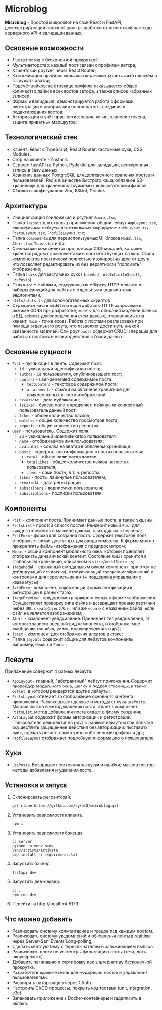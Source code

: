 # Microblog

**Microblog** - Простой микроблог на базе React и FastAPI, демонстрирующий сквозной цикл разработки от клиентской части до серверного API и валидации данных.

## Основные возможности

- Лента постов с бесконечной прокруткой;
- Мультиавторство: каждый пост связан с профилем автора;
- Клиентский роутинг через React Router;
- Кастомизация профиля: пользователь может менять свой никнейм и загружать аватар;
- Подсчёт лайков: на странице профиля показывается общее количество лайков всех постов автора, а также список избранных записей;
- Формы и валидация: демонстрируется работа с формами регистрации и авторизации пользователя, создания и редактирования постов;
- Авторизация и учёт прав: регистрация, логин, хранение токена, защита приватных маршрутов;

## Технологический стек

- Клиент: React с TypeScript, React Router, кастомные хуки, CSS Modules.
- Стор на клиенте - Zustand.
- Сервер: FastAPI на Python, Pydantic для валидации, асинхронная запись в базу данных.
- Хранение данных: PostgreSQL для долговечного хранения постов и пользователей; Redis в качестве быстрого кэша; облачное S3-хранилище для хранения загружаемых пользователями файлов.
- Сборка и конфигурация: Vite, ESLint, Prettier.

## Архитектура
- Инициализация приложения и роутинг в `main.tsx`;
- Папка `layouts` для страниц приложения: общий лейаут `AppLayout.tsx`, специфичные лейауты для отдельных маршрутов: `AuthLayout.tsx`, `PostsLayout.tsx`, `ProfileLayout.tsx`;
- Папка `components` для переиспользуемых UI-блоков `Modal.tsx`, `Alert.tsx`, `Toast.tsx` и др.
- Стилизация компонентов при помощи CSS-модулей, которые хранятся рядом с компонентами в соответствующих папках. Стили компонентов практически полностью изолированы друг от друга, что позволяет редактировать их без вероятности "поломать" отображение;
- Папка `hooks` для кастомных хуков (`useAuth`, `useInfiniteScroll`, `usePosts`).
- Папка `api` с файлами, содержащими обёртку HTTP-клиента и наборы функций для работы с отдельными эндпоинтами эндпоинтами.
- `utils/utils.ts` для вспомогательных скриптов
- Серверная часть: `middleware` для работы с HTTP-запросами в режиме CORS при разработке, `models` для описания моделей данных в БД, `schemas` для определения схем данных, отправляемых на клиент, `main` - точка входа. Работа с постами реализована при помощи отдельного роута, что позволяет достигнуть низкой связанности модулей. Сам роут `posts` содержит CRUD-операции для работы с постами и взаимодействия с базой данных.

## Основные сущности
- `Post` - публикация в ленте. Содержит поля: 
   - `id` - уникальный идентификатор поста;
   - `author` - `id` пользователя, опубликовавшего пост; 
   - `content` - user-generated содержимое поста:
     - `textContent` - текстовое содержимое поста;
     - `attachments` - ссылки на облачное хранилище для прикрепленных к посту изображений.
   - `createdAt` - дата публикации; 
   - `isLiked` - булево поле, определяет, лайкнул ли конкретный пользователь данный пост; 
   - `likes` - общее количество лайков;
   - `watches` - общее количество просмотров поста;
   - `reposts` - общее количество репостов.
- `User` - пользователь. Содержит поля:
  - `id` - уникальный идентификатор пользователя; 
  - `name` - отображаемое имя пользователя;
  - `avatarUrl` - ссылка на аватар в облачном хранилище; 
  - `posts` - содержит всю информацию о постах пользователя:
    - `total` - общее количество постов;
    - `totalLikes` - общее количество лайков на постах пользователя;
    - `items` - сами посты, в т. ч. репосты.
  - `likes` - посты, лайкнутые пользователем; 
  - `createdAt` - дата регистрации;
  - `subscribers` - подписчики пользователя;
  - `subscriptions` - подписки пользователя.

## Компоненты
- `Post` - компонент поста. Принимает данные поста, а также экшены;
- `PostsList` - простой список постов. Рендерит новый `Post` для каждого элемента в массиве данных, приходящих с сервера;
- `PostForm` - форма для создания поста. Содержит текстовое поле, отображает лимит доступных для ввода символов. К форме можно прикреплять файлы-изображения с предпросмотром;
- `Modal` - общий компонент модального окна, который позволяет отображать динамический контент. Состояние `Modal` хранится в глобальном хранилище, описанном в `store/modalStore.ts`;
- `ImageModal` - связанный с модальным окном компонент (при этом не дублирующий его логику), отображающий галерею изображений с контролами для перелистывания (+ поддержка управления с клавиатуры).
- `AuthForm` - компонент, содержащий формы авторизации и регистрации в разных табах;
- `ImagePreview` - предпросмотр прикрепленных к форме изображений. Осуществляет проверку типа файла и возвращает превью картинки через `URL.createObjectURL()` или же `<span>` с названием файла, если файл не является изображением;
- `Alert` - компонент-уведомление. Принимает тип уведомления, от которого зависит внешний вид компонента, и отображаемое сообщение (ошибка, успех, предупреждение и др.);
- `Toast` - компонент для отображения алертов в стэке;
-  Папка `layouts` содержит общие для лейаутов компоненты, например, `Header` и `Footer`;

## Лейауты
Приложение содержит 4 разных лейаута:
- `AppLayout` - главный, "абстрактный" лейаут приложения. Содержит провайдер модального окна, шапку и подвал страницы, а также `Outlet`, в котором рендерятся другие лейауты;
- `PostsLayout` отвечает за отображение основного контента приложения. Распаковывает данные и методы от хука `usePosts`. Массив постов и метод удаления поста отдает в компонент `PostsList`, метод добавления поста отдает в форму создания;
- `AuthLayout` содержит формы авторизации и регистрации. Пользователя редиректит на роут с данным лейаутом при попытке осуществить защищенные действия без авторизации: поставить лайк, сделать репост, посмотреть собственный профиль и др.;
- `ProfileLayout` отображает подробную информацию о пользователе.

## Хуки
- `usePosts`. Возвращает состояния загрузки и ошибки; массив постов; методы добавления и удаления поста.

## Установка и запуск

1. Склонировать репозиторий.
    ```
    git clone https://github.com/sysol8/microblog.git
   ```
2. Установить зависимости клиента.
    ```
    npm i
   ```
3. Установить зависимости бэкенда.
    ```
   cd server
   python -m venv venv
   venv/scripts/activate
   pip install -r requirments.txt
   ```

4. Запустить бэкенд.
    ```
    fastapi dev
   ```
5. Запустить дев-сервер.
    ```
   cd ..
   npm run dev
   ```
6. Перейти на http://localhost:5173. 

## Что можно добавить
- Реализовать систему комментариев и тредов под каждым постом.
- Реализовать систему уведомлений и обновления ленты в realtime через Server-Sent Events/Long-polling;
- Сделать светлую тему с переключателем и запоминанием выбора.
- Реализовать поиск по контенту и фильтрацию ленты (теги, даты, популярность).
- Добавить пагинацию и сортировку как альтернативу бесконечной прокрутке.
- Разработать админ-панель для модерации постов и управления пользователями.
- Расширить авторизацию через OAuth.
- Настроить CI/CD-процессы, покрыть код тестами (unit, integration, e2e).
- Запаковать приложение в Docker-контейнеры и задеплоить в облако.
